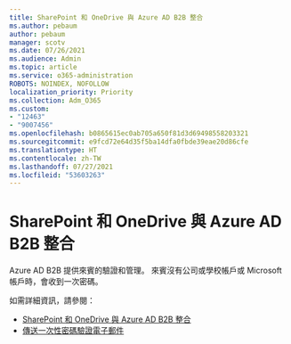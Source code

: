 ```yaml
---
title: SharePoint 和 OneDrive 與 Azure AD B2B 整合
ms.author: pebaum
author: pebaum
manager: scotv
ms.date: 07/26/2021
ms.audience: Admin
ms.topic: article
ms.service: o365-administration
ROBOTS: NOINDEX, NOFOLLOW
localization_priority: Priority
ms.collection: Adm_O365
ms.custom:
- "12463"
- "9007456"
ms.openlocfilehash: b0865615ec0ab705a650f81d3d69498558203321
ms.sourcegitcommit: e9fcd72e64d35f5ba14dfa0fbde39eae20d86cfe
ms.translationtype: HT
ms.contentlocale: zh-TW
ms.lasthandoff: 07/27/2021
ms.locfileid: "53603263"
---
```

# <a name="sharepoint-and-onedrive-integration-with-azure-ad-b2b"></a>SharePoint 和 OneDrive 與 Azure AD B2B 整合

Azure AD B2B 提供來賓的驗證和管理。 來賓沒有公司或學校帳戶或 Microsoft 帳戶時，會收到一次密碼。

如需詳細資訊，請參閱： 

- [SharePoint 和 OneDrive 與 Azure AD B2B 整合](/sharepoint/sharepoint-azureb2b-integration)
- [傳送一次性密碼驗證電子郵件](/azure/active-directory/external-identities/one-time-passcode)

